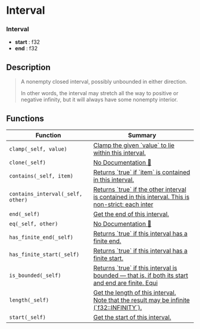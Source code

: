 # Interval

### Interval

- **start** : f32
- **end** : f32

## Description

>  A nonempty closed interval, possibly unbounded in either direction.
> 
>  In other words, the interval may stretch all the way to positive or negative infinity, but it
>  will always have some nonempty interior.

## Functions

| Function | Summary |
| --- | --- |
| `clamp(_self, value)` | [ Clamp the given \`value\` to lie within this interval\.](./interval/clamp.md) |
| `clone(_self)` | [No Documentation 🚧](./interval/clone.md) |
| `contains(_self, item)` | [ Returns \`true\` if \`item\` is contained in this interval\.](./interval/contains.md) |
| `contains_interval(_self, other)` | [ Returns \`true\` if the other interval is contained in this interval\.  This is non\-strict: each inter](./interval/contains_interval.md) |
| `end(_self)` | [ Get the end of this interval\.](./interval/end.md) |
| `eq(_self, other)` | [No Documentation 🚧](./interval/eq.md) |
| `has_finite_end(_self)` | [ Returns \`true\` if this interval has a finite end\.](./interval/has_finite_end.md) |
| `has_finite_start(_self)` | [ Returns \`true\` if this interval has a finite start\.](./interval/has_finite_start.md) |
| `is_bounded(_self)` | [ Returns \`true\` if this interval is bounded — that is, if both its start and end are finite\.  Equi](./interval/is_bounded.md) |
| `length(_self)` | [ Get the length of this interval\. Note that the result may be infinite \(\`f32::INFINITY\`\)\.](./interval/length.md) |
| `start(_self)` | [ Get the start of this interval\.](./interval/start.md) |